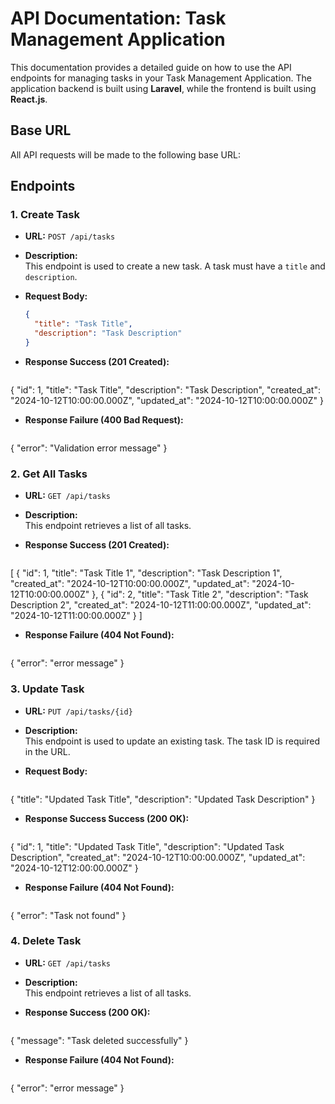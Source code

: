 # API Documentation: Task Management Application

This documentation provides a detailed guide on how to use the API endpoints for managing tasks in your Task Management Application. The application backend is built using **Laravel**, while the frontend is built using **React.js**.

## Base URL
All API requests will be made to the following base URL:


## Endpoints

### 1. Create Task

- **URL:** `POST /api/tasks`
- **Description:**  
  This endpoint is used to create a new task. A task must have a `title` and `description`.

- **Request Body:**
  ```json
  {
    "title": "Task Title",
    "description": "Task Description"
  }
  
- **Response Success (201 Created):**
  ```json
 {
  "id": 1,
  "title": "Task Title",
  "description": "Task Description",
  "created_at": "2024-10-12T10:00:00.000Z",
  "updated_at": "2024-10-12T10:00:00.000Z"
 }

- **Response Failure (400 Bad Request):**
  ```json
 {
  "error": "Validation error message"
 }

### 2. Get All Tasks

- **URL:** `GET /api/tasks`
- **Description:**  
This endpoint retrieves a list of all tasks.


- **Response Success (201 Created):**
  ```json
 [
  {
    "id": 1,
    "title": "Task Title 1",
    "description": "Task Description 1",
    "created_at": "2024-10-12T10:00:00.000Z",
    "updated_at": "2024-10-12T10:00:00.000Z"
  },
  {
    "id": 2,
    "title": "Task Title 2",
    "description": "Task Description 2",
    "created_at": "2024-10-12T11:00:00.000Z",
    "updated_at": "2024-10-12T11:00:00.000Z"
  }
]


- **Response Failure (404 Not Found):**
  ```json
 {
  "error": "error message"
 }

### 3. Update Task

- **URL:** `PUT /api/tasks/{id}`
- **Description:**  
This endpoint is used to update an existing task. The task ID is required in the URL.

- **Request Body:**
  ```json
 {
  "title": "Updated Task Title",
  "description": "Updated Task Description"
 }


- **Response Success Success (200 OK):**
  ```json
 {
  "id": 1,
  "title": "Updated Task Title",
  "description": "Updated Task Description",
  "created_at": "2024-10-12T10:00:00.000Z",
  "updated_at": "2024-10-12T12:00:00.000Z"
}



- **Response Failure (404 Not Found):**
  ```json
 {
  "error": "Task not found"
}


### 4. Delete Task

- **URL:** `GET /api/tasks`
- **Description:**  
This endpoint retrieves a list of all tasks.


- **Response Success (200 OK):**
  ```json
{
  "message": "Task deleted successfully"
}



- **Response Failure (404 Not Found):**
  ```json
 {
  "error": "error message"
 }